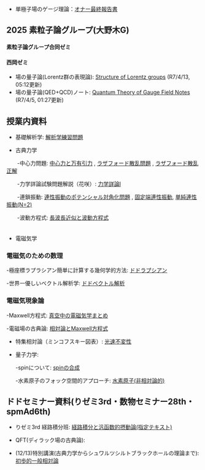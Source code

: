 

* 単極子場のゲージ理論：[オナー最終報告書](https://github.com/Het0710/Het0710.github.io/blob/main/apsguide4-2.pdf)



## 2025 素粒子論グループ(大野木G)

#### 素粒子論グループ合同ゼミ
#### 西岡ゼミ
* 場の量子論(Lorentz群の表現論): [Structure of Lorentz groups](https://github.com/Het0710/Het0710.github.io/blob/main/seminor_qft_1.pdf)  (R7/4/13, 05:12更新)
* 場の量子論(QED+QCD)ノート: [Quantum Theory of Gauge Field Notes](https://github.com/Het0710/Het0710.github.io/blob/main/M57.pdf)  (R7/4/5, 01:27更新)

## 授業内資料
* 基礎解析学:  [解析学練習問題](https://github.com/Het0710/Het0710.github.io/blob/main/解析学_まとめ.pdf)

* 古典力学
  
　　-中心力問題: [中心力と万有引力](https://github.com/Het0710/Het0710.github.io/blob/main/中心力による運動.pdf) , [ラザフォード散乱問題](https://github.com/Het0710/Het0710.github.io/blob/main/problem222.pdf) , [ラザフォード散乱正解](https://github.com/Het0710/Het0710.github.io/blob/main/solution.pdf)
  
　　-力学詳論試験問題解説（花咲）: [力学詳論Ⅰ](https://github.com/Het0710/Het0710.github.io/blob/main/力学詳論.pdf)

　　-連鎖振動: [連性振動のポテンシャル対角化問題](https://github.com/Het0710/Het0710.github.io/blob/main/Coupled%20Oscillator.pdf) ,                 [固定端連性振動](https://github.com/Het0710/Het0710.github.io/blob/main/力学_10.pdf), [単純連性振動(N=2)](https://github.com/Het0710/Het0710.github.io/blob/main/基礎解析学ff.pdf)  

　　-波動方程式: [長波長近似と波動方程式](https://github.com/Het0710/Het0710.github.io/blob/main/力学11.pdf)    
  　　　　　　　
* 電磁気学

### 電磁気のための数理


  -極座標ラプラシアン簡単に計算する幾何学的方法: [ドドラプシアン](ドドのラプラシアン.pdf)

  -世界一優しいベクトル解析学: [ドドベクトル解析](https://github.com/Het0710/Het0710.github.io/blob/main/ベクトル解析.pdf)

### 電磁気現象論

  -Maxwell方程式: [真空中の電磁気学まとめ](https://github.com/Het0710/Het0710.github.io/blob/main/EM_classical_fields.pdf)

  -電磁場の古典論: [相対論とMaxwell方程式](https://github.com/Het0710/Het0710.github.io/blob/main/EMAD%203.pdf)

* 特集相対論（ミンコフスキー図表）: [光速不変性](https://github.com/Het0710/Het0710.github.io/blob/main/相対論.pdf)

* 量子力学:


  -spinについて: [spinの合成](https://github.com/Het0710/Het0710.github.io/blob/main/名称未設定.pdf)

  -水素原子のフォック空間的アプローチ: [水素原子(非相対論的)](https://github.com/Het0710/Het0710.github.io/blob/main/名称未設定2.pdf)

  
  

## ドドセミナー資料(りゼミ3rd・数物セミナー28th・spmAd6th)
* りゼミ3rd 経路積分班: [経路積分と汎函数的摂動論(指定テキスト)](https://github.com/Het0710/Het0710.github.io/blob/main/path%20int145.pdf)

* QFT(ディラック場の古典論): 

* (12/13)特別講演(古典力学からシュワルツシルトブラックホールの理論まで): [初歩的一般相対論](https://github.com/Het0710/Het0710.github.io/blob/main/Schwarzchild計量の古典.pdf)



  









  
